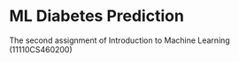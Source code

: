 # ML Diabetes Prediction
 The second assignment of Introduction to Machine Learning (11110CS460200)
